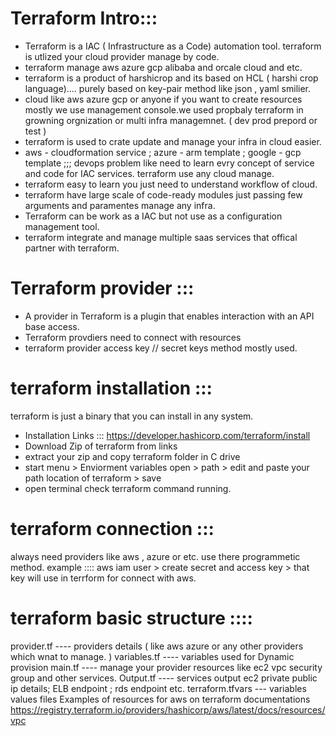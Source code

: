 # Terraform Intro::: 
- Terraform is a IAC ( Infrastructure as a Code) automation tool. terraform is utlized your cloud provider manage by code. 
- terraform manage aws azure gcp alibaba and orcale cloud and etc. 
- terraform is a product of harshicrop and its based on HCL ( harshi crop language).... purely based on key-pair method like json , yaml smilier.
- cloud like aws azure gcp or anyone if you want to create resources mostly we use management console.we used propbaly terraform in growning orgnization or multi infra managemnet. ( dev prod prepord or test )
- terraform is used to crate update and manage your infra in cloud easier. 
- aws - cloudformation service ; azure - arm template ; google - gcp template ;;; devops problem like need to learn evry concept of service and code for IAC services. terraform use any cloud manage. 
- terraform easy to learn you just need to understand workflow of cloud. 
- terraform have large scale of code-ready modules just passing few arguments and paramentes manage any infra. 
- Terraform can be work as a IAC but not use as a configuration management tool.
- terraform integrate and manage multiple saas services that offical partner with terraform.

# Terraform provider ::: 
- A provider in Terraform is a plugin that enables interaction with an API base access. 
- Terraform provdiers need to connect with resources 
- terraform provider access key // secret keys method mostly used. 

# terraform installation ::: 
terraform is just a binary that you can install in any system. 
- Installation Links ::: https://developer.hashicorp.com/terraform/install
- Download Zip of terraform from links 
- extract your zip and copy terraform folder in C drive 
- start menu > Enviorment variables open > path > edit and paste your path location of terraform > save 
- open terminal check terraform command running. 

# terraform connection ::: 
always need providers like aws , azure or etc. use there programmetic method. 
example :::: aws iam user > create secret and access key > that key will use in terrform for connect with aws. 

# terraform basic structure :::: 
provider.tf     ---- providers details ( like aws azure or any other providers which wnat to manage. ) 
variables.tf    ---- variables used for Dynamic provision 
main.tf         ---- manage your provider resources like ec2 vpc security group and other services. 
Output.tf       ---- services output ec2 private public ip details; ELB endpoint ; rds endpoint etc. 
terraform.tfvars --- variables values files 
Examples of resources for aws on terraform documentations 
https://registry.terraform.io/providers/hashicorp/aws/latest/docs/resources/vpc

